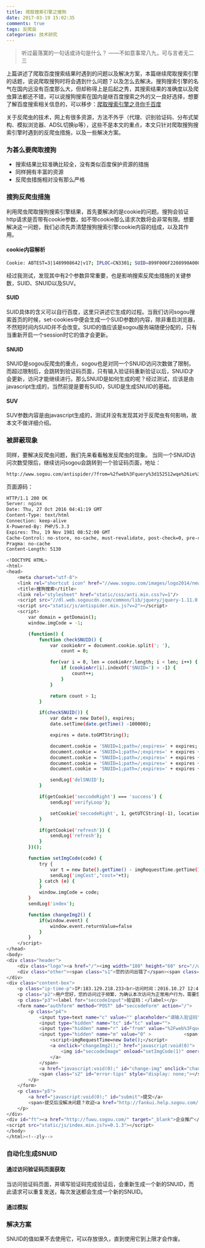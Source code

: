```yaml
---
title: 爬取搜索引擎之搜狗
date: 2017-03-19 15:02:35
comments: true
tags: 反爬虫
categories: 技术研究
---
```

<blockquote class="blockquote-center">听过最落寞的一句话或诗句是什么？
——不如意事常八九，可与言者无二三</blockquote>


上篇讲述了爬取百度搜索结果时遇到的问题以及解决方案，本篇继续爬取搜索引擎的话题，说说爬取搜狗时将会遇到什么问题？以及怎么去解决。搜狗搜索引擎的名气在国内远没有百度那么大，但却称得上是后起之秀，其搜索结果的准确度以及爬虫算法都还不错，可以说搜狗搜索在国内是继百度搜索之外的又一良好选择，想要了解百度搜索相关信息的，可以移步：[爬取搜索引擎之寻你千百度](http://thief.one/2017/03/17/%E7%88%AC%E6%90%9C%E7%B4%A2%E5%BC%95%E6%93%8E%E4%B9%8B%E5%AF%BB%E4%BD%A0%E5%8D%83%E7%99%BE%E5%BA%A6/)

<!--more -->

关于反爬虫的技术，网上有很多资源，方法不外乎（代理、识别验证码、分布式架构、模拟浏览器、ADSL切换ip等），这些不是本文的重点，本文只针对爬取搜狗搜索引擎时遇到的反爬虫措施，以及一些解决方案。


### 为甚么要爬取搜狗

* 搜索结果比较准确比较全，没有类似百度保护资源的措施
* 同样拥有丰富的资源
* 反爬虫措施相对没有那么严格

### 搜狗反爬虫措施

利用爬虫爬取搜狗搜索引擎结果，首先要解决的是cookie的问题。搜狗会验证http请求是否带有cookie参数，如不带cookie那么请求次数将会非常有限。想要解决这一问题，我们必须先弄清楚搜狗搜索引擎cookie内容的组成，以及其作用。

#### cookie内容解析
```bash
Cookie: ABTEST=3|1489908642|v17; IPLOC=CN3301; SUID=899F006F2208990A0000000058CE33A3; SUV=1489908643339695; browerV=3; osV=1; sct=1; SNUID=1B0D93FD9297D882F63E3C8D93692285; ld=E@n5Llllll2Y80nclllllV0nGEklllllbZjKAyllll9lllll9Zlll5@@@@@@@@@@
```
经过我测试，发现其中有2个参数异常重要，也是影响搜索反爬虫措施的关键参数，SUID、SNUID以及SUV。

#### SUID

SUID具体的含义可以自行百度，这里只讲述它生成的过程。当我们访问sogou搜索首页的时候，set-cookies中便会生成一个SUID参数的内容，除非重启浏览器，不然短时间内SUID并不会改变。SUID的值应该是sogou服务端随便分配的，只有当重新开启一个session时它的值才会更新。

#### SNUID

SNUID是sogou反爬虫的重点，sogou也是对同一个SNUID访问次数做了限制，而超过限制后，会跳转到验证码页面，只有输入验证码重新验证以后，SNUID才会更新，访问才能继续进行。那么SNUID是如何生成的呢？经过测试，应该是由javascript生成的，当然前提是要有SUID，SUID是生成SNUID的基础。

#### SUV

SUV参数内容是由javascript生成的，测试并没有发现其对于反爬虫有何影响，故本文不做详细介绍。

### 被屏蔽现象

同样，要解决反爬虫问题，我们先来看看触发反爬虫的现象。
当同一个SNUID访问次数受限后，继续访问sogou会跳转到一个验证码页面，地址：
```bash
http://www.sogou.com/antispider/?from=%2fweb%3Fquery%3d152512wqe%26ie%3dutf8%26_ast%3d1488957312%26_asf%3dnull%26w%3d01029901%26p%3d40040100%26dp%3d1%26cid%3d%26cid%3d%26sut%3d578%26sst0%3d1488957299160%26lkt%3d3%2C1488957298718%2C1488957298893
```
页面源码：
```bash
HTTP/1.1 200 OK
Server: nginx
Date: Thu, 27 Oct 2016 04:41:19 GMT
Content-Type: text/html
Connection: keep-alive
X-Powered-By: PHP/5.3.3
Expires: Thu, 19 Nov 1981 08:52:00 GMT
Cache-Control: no-store, no-cache, must-revalidate, post-check=0, pre-check=0
Pragma: no-cache
Content-Length: 5130

<!DOCTYPE HTML>
<html>
<head>
    <meta charset="utf-8">
    <link rel="shortcut icon" href="//www.sogou.com/images/logo2014/new/favicon.ico" type="image/x-icon">
    <title>搜狗搜索</title>
    <link rel="stylesheet" href="static/css/anti.min.css?v=1"/>
    <script src="//dl.web.sogoucdn.com/common/lib/jquery/jquery-1.11.0.min.js"></script>
    <script src="static/js/antispider.min.js?v=2"></script>
    <script>
        var domain = getDomain();
        window.imgCode = -1;

        (function() {
            function checkSNUID() {
                var cookieArr = document.cookie.split('; '),
                    count = 0;

                for(var i = 0, len = cookieArr.length; i < len; i++) {
                    if (cookieArr[i].indexOf('SNUID=') > -1) {
                        count++;
                    }
                }

                return count > 1;
            }

            if(checkSNUID()) {
                var date = new Date(), expires;
                date.setTime(date.getTime() -100000);

                expires = date.toGMTString();

                document.cookie = 'SNUID=1;path=/;expires=' + expires;
                document.cookie = 'SNUID=1;path=/;expires=' + expires + ';domain=.www.sogou.com';
                document.cookie = 'SNUID=1;path=/;expires=' + expires + ';domain=.weixin.sogou.com';
                document.cookie = 'SNUID=1;path=/;expires=' + expires + ';domain=.sogou.com';
                document.cookie = 'SNUID=1;path=/;expires=' + expires + ';domain=.snapshot.sogoucdn.com';

                sendLog('delSNUID');
            }

            if(getCookie('seccodeRight') === 'success') {
                sendLog('verifyLoop');

                setCookie('seccodeRight', 1, getUTCString(-1), location.hostname, '/');
            }

            if(getCookie('refresh')) {
                sendLog('refresh');
            }
        })();

        function setImgCode(code) {
            try {
                var t = new Date().getTime() - imgRequestTime.getTime();
                sendLog('imgCost',"cost="+t);
            } catch (e) {
            }
            window.imgCode = code;
        }
        sendLog('index');

        function changeImg2() {
            if(window.event) {
                window.event.returnValue=false
            }
        }
    </script>
</head>
<body>
<div class="header">
    <div class="logo"><a href="/"><img width="180" height="60" src="//www.sogou.com/images/logo2014/error180x60.png"></a></div>
    <div class="other"><span class="s1">您的访问出错了</span><span class="s2"><a href="/">返回首页&gt;&gt;</a></span></div>
</div>
<div class="content-box">
    <p class="ip-time-p">IP:183.129.218.233<br>访问时间：2016.10.27 12:41:19</p>
    <p class="p2">用户您好，您的访问过于频繁，为确认本次访问为正常用户行为，需要您协助验证。</p>
    <p class="p3"><label for="seccodeInput">验证码：</label></p>
    <form name="authform" method="POST" id="seccodeForm" action="/">
        <p class="p4">
            <input type=text name="c" value="" placeholder="请输入验证码" id="seccodeInput">
            <input type="hidden" name="tc" id="tc" value="">
            <input type="hidden" name="r" id="from" value="%2Fweb%3Fquery%3D%E6%9F%90%E8%8D%A3%26ie%3Dutf8%26_ast%3D1477536768%26_asf%3Dnull%26w%3D01029901%26cid%3D" >
            <input type="hidden" name="m" value="0" >            <span class="s1">
                <script>imgRequestTime=new Date();</script>
                <a onclick="changeImg2();" href="javascript:void(0)">
                    <img id="seccodeImage" onload="setImgCode(1)" onerror="setImgCode(0)" src="util/seccode.php?tc=1477543279" width="100" height="40" alt="请输入图中的验证码" title="请输入图中的验证码">
                </a>
            </span>
            <a href="javascript:void(0);" id="change-img" onclick="changeImg2();" style="padding-left:50px;">换一张</a>
            <span class="s2" id="error-tips" style="display: none;"></span>
        </p>
    </form>
    <p class="p5">
        <a href="javascript:void(0);" id="submit">提交</a>
        <span>提交后没解决问题？欢迎<a href="http://fankui.help.sogou.com/index.php/web/web/index?type=10&anti_time=1477543279&domain=www.sogou.com" target="_blank">反馈</a>。</span>
    </p>
</div>
<div id="ft"><a href="http://fuwu.sogou.com/" target="_blank">企业推广</a><a href="http://corp.sogou.com/" target="_blank">关于搜狗</a><a href="/docs/terms.htm?v=1" target="_blank">免责声明</a><a href="http://fankui.help.sogou.com/index.php/web/web/index?type=10&anti_time=1477543279&domain=www.sogou.com" target="_blank">意见反馈</a><br>&nbsp;&copy;&nbsp;2016<span id="footer-year"></span>&nbsp;SOGOU&nbsp;-&nbsp;<a href="http://www.miibeian.gov.cn" target="_blank" class="g">京ICP证050897号</a>&nbsp;-&nbsp;京公网安备1100<span class="ba">00000025号</span></div>
<script src="static/js/index.min.js?v=0.1.3"></script>
</body>
</html><!--zly-->
```

### 自动化生成SNUID

#### 通过访问验证码页面获取
当访问验证码页面，并填写验证码完成验证后，会重新生成一个新的SNUID，而此请求可以重复发送，每次发送都会生成一个新的SNUID。

#### 通过模拟

### 解决方案

SNUID的值如果不去使用它，可以存放很久，直到使用它到上限才会作废。









